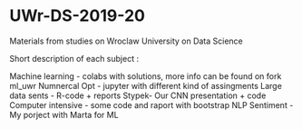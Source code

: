 # UWr-DS-2019-20
Materials from studies on Wroclaw University on Data Science

Short description of each subject :

Machine learning - colabs with solutions, more info can be found on fork ml_uwr
Numnercal Opt - jupyter with different kind of assingments
Large data sents - R-code + reports 
Stypek- Our CNN presentation + code
Computer intensive - some code and raport with bootstrap
NLP Sentiment - My porject with Marta for ML
